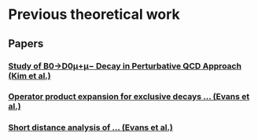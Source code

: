 
# Previous theoretical work

## Papers

### [Study of B0→D0μ+μ− Decay in Perturbative QCD Approach (Kim et al.)](http://arxiv.org/abs/1106.2711)

### [Operator product expansion for exclusive decays ... (Evans et al.)](http://arxiv.org/abs/hep-ph/9904434v2)

### [Short distance analysis of ... (Evans et al.)](http://arxiv.org/abs/hep-ph/9906528)

